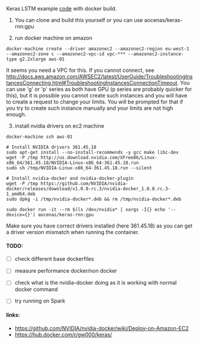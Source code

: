 Keras LSTM example [code](https://github.com/fchollet/keras/blob/master/examples/lstm_text_generation.py) with docker build.

 1. You can clone and build this yourself or you can use aocenas/keras-rnn:gpu

 2. run docker machine on amazon
 ```
 docker-machine create --driver amazonec2 --amazonec2-region eu-west-1 --amazonec2-zone c --amazonec2-vpc-id vpc-*** --amazonec2-instance-type g2.2xlarge aws-01
 ```
 It seems you need a VPC for this. If you cannot connect, see
 http://docs.aws.amazon.com/AWSEC2/latest/UserGuide/TroubleshootingInstancesConnecting.html#TroubleshootingInstancesConnectionTimeout.
 You can use 'g' or 'p' series as both have GPU (p series are probably quicker for this), but it is possible you cannot
 create such instances and you will have to create a request to change your limits. You will be prompted for that if you
 try to create such instance manually and your limits are not high enough. 

 3. install nvidia drivers on ec2 machine
 ```
 docker-machine ssh aws-01
 
 # Install NVIDIA drivers 361.45.18
 sudo apt-get install --no-install-recommends -y gcc make libc-dev
 wget -P /tmp http://us.download.nvidia.com/XFree86/Linux-x86_64/361.45.18/NVIDIA-Linux-x86_64-361.45.18.run
 sudo sh /tmp/NVIDIA-Linux-x86_64-361.45.18.run --silent
 
 # Install nvidia-docker and nvidia-docker-plugin
 wget -P /tmp https://github.com/NVIDIA/nvidia-docker/releases/download/v1.0.0-rc.3/nvidia-docker_1.0.0.rc.3-1_amd64.deb
 sudo dpkg -i /tmp/nvidia-docker*.deb && rm /tmp/nvidia-docker*.deb
 
 sudo docker run -it --rm $(ls /dev/nvidia* | xargs -I{} echo '--device={}') aocenas/keras-rnn:gpu
 ```
 Make sure you have correct drivers installed (here 361.45.18) as you can get a driver version mismatch when running the
 container.
 
#### TODO:
- [ ] check different base dockerfiles
- [ ] measure performance docker/non docker
- [ ] check what is the nvidia-docker doing as it is working with normal docker command
- [ ] try running on Spark
 
 
#### links:
- https://github.com/NVIDIA/nvidia-docker/wiki/Deploy-on-Amazon-EC2
- https://hub.docker.com/r/gw000/keras/
